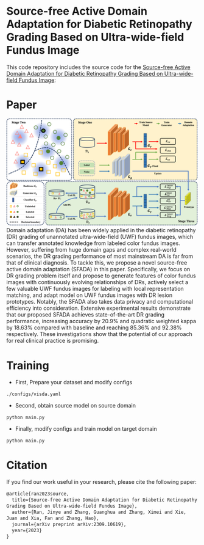 # Source-free Active Domain Adaptation for Diabetic Retinopathy Grading Based on Ultra-wide-field Fundus Image

This code repository includes the source code for the [Source-free Active Domain Adaptation for Diabetic Retinopathy Grading Based on Ultra-wide-field Fundus Image](https://arxiv.org/abs/2309.10619):

# Paper
![SFADA](./imgs/flowchart.png "Flowchart")Domain adaptation (DA) has been widely applied in the diabetic retinopathy (DR) grading of unannotated ultra-wide-field (UWF) fundus images, which can transfer annotated knowledge from labeled color fundus images. However, suffering from huge domain gaps and complex real-world scenarios, the DR grading performance of most mainstream DA is far from that of clinical diagnosis. To tackle this, we propose a novel source-free active domain adaptation (SFADA) in this paper. Specifically, we focus on DR grading problem itself and propose to generate features of color fundus images with continuously evolving relationships of DRs, actively select a few valuable UWF fundus images for labeling with local representation matching, and adapt model on UWF fundus images with DR lesion prototypes. Notably, the SFADA also takes data privacy and computational efficiency into consideration. Extensive experimental results demonstrate that our proposed SFADA achieves state-of-the-art DR grading performance, increasing accuracy by 20.9% and quadratic weighted kappa by 18.63% compared with baseline and reaching 85.36% and 92.38% respectively. These investigations show that the potential of our approach for real clinical practice is promising.

# Training
- First, Prepare your dataset and modify configs
```
./configs/visda.yaml
```
- Second, obtain source model on source domain
```
python main.py
```
- Finally, modify configs and train model on target domain
```
python main.py
```


# Citation
If you find our work useful in your research, please cite the following paper:
```
@article{ran2023source,
  title={Source-free Active Domain Adaptation for Diabetic Retinopathy Grading Based on Ultra-wide-field Fundus Image},
  author={Ran, Jinye and Zhang, Guanghua and Zhang, Ximei and Xie, Juan and Xia, Fan and Zhang, Hao},
  journal={arXiv preprint arXiv:2309.10619},
  year={2023}
}
```
